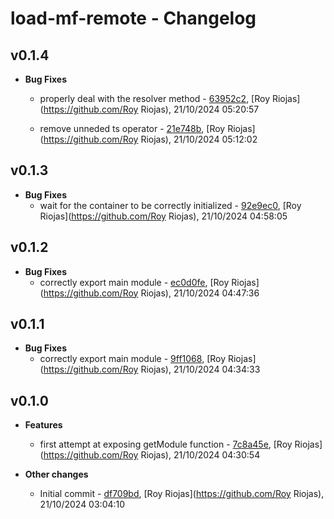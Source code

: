 
# load-mf-remote - Changelog
## v0.1.4
- **Bug Fixes**
  - properly deal with the resolver method - [63952c2]( https://github.com/royriojas/load-mf-remote/commit/63952c2 ), [Roy Riojas](https://github.com/Roy Riojas), 21/10/2024 05:20:57

    
  - remove unneded ts operator - [21e748b]( https://github.com/royriojas/load-mf-remote/commit/21e748b ), [Roy Riojas](https://github.com/Roy Riojas), 21/10/2024 05:12:02

    
## v0.1.3
- **Bug Fixes**
  - wait for the container to be correctly initialized - [92e9ec0]( https://github.com/royriojas/load-mf-remote/commit/92e9ec0 ), [Roy Riojas](https://github.com/Roy Riojas), 21/10/2024 04:58:05

    
## v0.1.2
- **Bug Fixes**
  - correctly export main module - [ec0d0fe]( https://github.com/royriojas/load-mf-remote/commit/ec0d0fe ), [Roy Riojas](https://github.com/Roy Riojas), 21/10/2024 04:47:36

    
## v0.1.1
- **Bug Fixes**
  - correctly export main module - [9ff1068]( https://github.com/royriojas/load-mf-remote/commit/9ff1068 ), [Roy Riojas](https://github.com/Roy Riojas), 21/10/2024 04:34:33

    
## v0.1.0
- **Features**
  - first attempt at exposing getModule function - [7c8a45e]( https://github.com/royriojas/load-mf-remote/commit/7c8a45e ), [Roy Riojas](https://github.com/Roy Riojas), 21/10/2024 04:30:54

    
- **Other changes**
  - Initial commit - [df709bd]( https://github.com/royriojas/load-mf-remote/commit/df709bd ), [Roy Riojas](https://github.com/Roy Riojas), 21/10/2024 03:04:10

    

